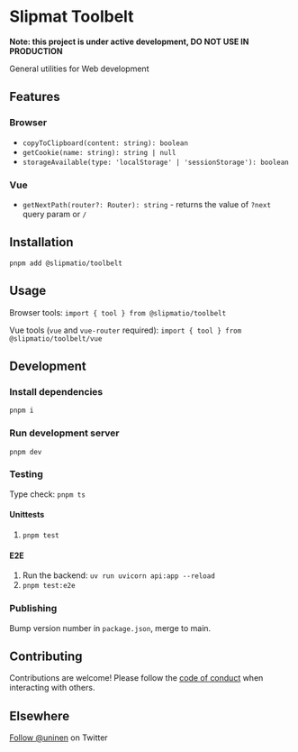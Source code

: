 # Slipmat Toolbelt

**Note: this project is under active development, DO NOT USE IN PRODUCTION**

General utilities for Web development

## Features

### Browser

- `copyToClipboard(content: string): boolean`
- `getCookie(name: string): string | null`
- `storageAvailable(type: 'localStorage' | 'sessionStorage'): boolean`

### Vue

- `getNextPath(router?: Router): string` - returns the value of `?next` query param or `/`

## Installation

`pnpm add @slipmatio/toolbelt`

## Usage

Browser tools: `import { tool } from @slipmatio/toolbelt`

Vue tools (`vue` and `vue-router` required): `import { tool } from @slipmatio/toolbelt/vue`

## Development

### Install dependencies

`pnpm i`

### Run development server

`pnpm dev`

### Testing

Type check: `pnpm ts`

#### Unittests

1. `pnpm test`

#### E2E

1. Run the backend: `uv run uvicorn api:app --reload`
2. `pnpm test:e2e`

### Publishing

Bump version number in `package.json`, merge to main.

## Contributing

Contributions are welcome! Please follow the [code of conduct](https://www.contributor-covenant.org/version/2/0/code_of_conduct/) when interacting with others.

## Elsewhere

[Follow @uninen](https://twitter.com/uninen) on Twitter
